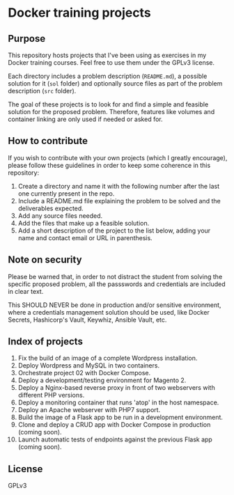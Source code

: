 # Docker training projects

## Purpose

This repository hosts projects that I've been using as exercises in my Docker training courses. Feel free to use them under the GPLv3 license.

Each directory includes a problem description (`README.md`), a possible solution for it (`sol` folder) and optionally source files as part of the problem description (`src` folder).

The goal of these projects is to look for and find a simple and feasible solution for the proposed problem. Therefore, features like volumes and container linking are only used if needed or asked for.

## How to contribute

If you wish to contribute with your own projects (which I greatly encourage), please follow these guidelines in order to keep some coherence in this repository:

1. Create a directory and name it with the following number after the last one currently present in the repo.
2. Include a README.md file explaining the problem to be solved and the deliverables expected.
3. Add any source files needed.
4. Add the files that make up a feasible solution.
5. Add a short description of the project to the list below, adding your name and contact email or URL in parenthesis.

## Note on security

Please be warned that, in order to not distract the student from solving the specific proposed problem, all the passswords and credentials are included in clear text.

This SHOULD NEVER be done in production and/or sensitive environment, where a credentials management solution should be used, like Docker Secrets, Hashicorp's Vault, Keywhiz, Ansible Vault, etc.

## Index of projects

1. Fix the build of an image of a complete Wordpress installation.
2. Deploy Wordpress and MySQL in two containers.
3. Orchestrate project 02 with Docker Compose.
4. Deploy a development/testing environment for Magento 2.
5. Deploy a Nginx-based reverse proxy in front of two webservers with different PHP versions.
6. Deploy a monitoring container that runs 'atop' in the host namespace.
7. Deploy an Apache webserver with PHP7 support.
8. Build the image of a Flask app to be run in a development environment.
9. Clone and deploy a CRUD app with Docker Compose in production (coming soon).
10. Launch automatic tests of endpoints against the previous Flask app (coming soon).

## License

GPLv3
